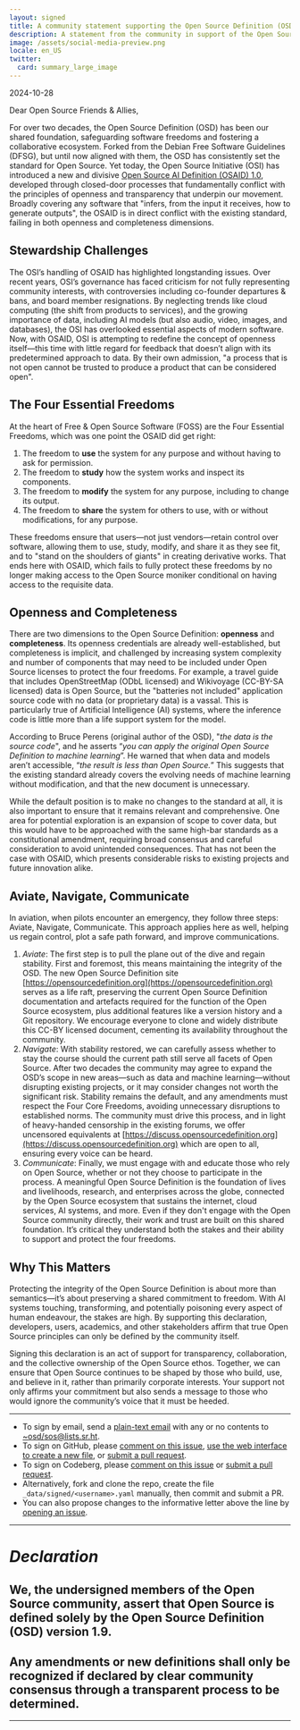 ```yaml
---
layout: signed
title: A community statement supporting the Open Source Definition (OSD)
description: A statement from the community in support of the Open Source Definition (OSD) version 1.9
image: /assets/social-media-preview.png
locale: en_US
twitter:
  card: summary_large_image
---
```


2024-10-28

Dear Open Source Friends & Allies,

For over two decades, the Open Source Definition (OSD) has been our shared foundation, safeguarding software freedoms and fostering a collaborative ecosystem. Forked from the Debian Free Software Guidelines (DFSG), but until now aligned with them, the OSD has consistently set the standard for Open Source. Yet today, the Open Source Initiative (OSI) has introduced a new and divisive [Open Source AI Definition (OSAID) 1.0](https://opensource.org/ai/open-source-ai-definition), developed through closed-door processes that fundamentally conflict with the principles of openness and transparency that underpin our movement. Broadly covering any software that "infers, from the input it receives, how to generate outputs", the OSAID is in direct conflict with the existing standard, failing in both openness and completeness dimensions.

## Stewardship Challenges

The OSI’s handling of OSAID has highlighted longstanding issues. Over recent years, OSI’s governance has faced criticism for not fully representing community interests, with controversies including co-founder departures & bans, and board member resignations. By neglecting trends like cloud computing (the shift from products to services), and the growing importance of data, including AI models (but also audio, video, images, and databases), the OSI has overlooked essential aspects of modern software. Now, with OSAID, OSI is attempting to redefine the concept of openness itself—this time with little regard for feedback that doesn’t align with its predetermined approach to data. By their own admission, "a process that is not open cannot be trusted to produce a product that can be considered open".

## The Four Essential Freedoms

At the heart of Free & Open Source Software (FOSS) are the Four Essential Freedoms, which was one point the OSAID did get right:

1.	The freedom to **use** the system for any purpose and without having to ask for permission.
2.	The freedom to **study** how the system works and inspect its components.
3.	The freedom to **modify** the system for any purpose, including to change its output.
4.	The freedom to **share** the system for others to use, with or without modifications, for any purpose.

These freedoms ensure that users—not just vendors—retain control over software, allowing them to use, study, modify, and share it as they see fit, and to "stand on the shoulders of giants" in creating derivative works. That ends here with OSAID, which fails to fully protect these freedoms by no longer making access to the Open Source moniker conditional on having access to the requisite data.

## Openness and Completeness

There are two dimensions to the Open Source Definition: **openness** and **completeness**. Its openness credentials are already well-established, but completeness is implicit, and challenged by increasing system complexity and number of components that may need to be included under Open Source licenses to protect the four freedoms. For example, a travel guide that includes OpenStreetMap (ODbL licensed) and Wikivoyage (CC-BY-SA licensed) data is Open Source, but the "batteries not included" application source code with no data (or proprietary data) is a vassal. This is particularly true of Artificial Intelligence (AI) systems, where the inference code is little more than a life support system for the model.

According to Bruce Perens (original author of the OSD), "*the data is the source code*", and he asserts “*you can apply the original Open Source Definition to machine learning*”. He warned that when data and models aren’t accessible, “*the result is less than Open Source.*” This suggests that the existing standard already covers the evolving needs of machine learning without modification, and that the new document is unnecessary.

While the default position is to make no changes to the standard at all, it is also important to ensure that it remains relevant and comprehensive. One area for potential exploration is an expansion of scope to cover data, but this would have to be approached with the same high-bar standards as a constitutional amendment, requiring broad consensus and careful consideration to avoid unintended consequences. That has not been the case with OSAID, which presents considerable risks to existing projects and future innovation alike.

## Aviate, Navigate, Communicate

In aviation, when pilots encounter an emergency, they follow three steps: Aviate, Navigate, Communicate. This approach applies here as well, helping us regain control, plot a safe path forward, and improve communications.

1.	*Aviate*: The first step is to pull the plane out of the dive and regain stability. First and foremost, this means maintaining the integrity of the OSD. The new Open Source Definition site [https://opensourcedefinition.org](https://opensourcedefinition.org) serves as a life raft, preserving the current Open Source Definition documentation and artefacts required for the function of the Open Source ecosystem, plus additional features like a version history and a Git repository. We encourage everyone to clone and widely distribute this CC-BY licensed document, cementing its availability throughout the community.
2.	*Navigate*: With stability restored, we can carefully assess whether to stay the course should the current path still serve all facets of Open Source. After two decades the community may agree to expand the OSD’s scope in new areas—such as data and machine learning—without disrupting existing projects, or it may consider changes not worth the significant risk. Stability remains the default, and any amendments must respect the Four Core Freedoms, avoiding unnecessary disruptions to established norms. The community must drive this process, and in light of heavy-handed censorship in the existing forums, we offer uncensored equivalents at [https://discuss.opensourcedefinition.org](https://discuss.opensourcedefinition.org) which are open to all, ensuring every voice can be heard.
3.	*Communicate*: Finally, we must engage with and educate those who rely on Open Source, whether or not they choose to participate in the process. A meaningful Open Source Definition is the foundation of lives and livelihoods, research, and enterprises across the globe, connected by the Open Source ecosystem that sustains the internet, cloud services, AI systems, and more. Even if they don't engage with the Open Source community directly, their work and trust are built on this shared foundation. It’s critical they understand both the stakes and their ability to support and protect the four freedoms.

## Why This Matters

Protecting the integrity of the Open Source Definition is about more than semantics—it’s about preserving a shared commitment to freedom. With AI systems touching, transforming, and potentially poisoning every aspect of human endeavour, the stakes are high. By supporting this declaration, developers, users, academics, and other stakeholders affirm that true Open Source principles can only be defined by the community itself.

Signing this declaration is an act of support for transparency, collaboration, and the collective ownership of the Open Source ethos. Together, we can ensure that Open Source continues to be shaped by those who build, use, and believe in it, rather than primarily corporate interests. Your support not only affirms your commitment but also sends a message to those who would ignore the community’s voice that it must be heeded.

---

- To sign by email, send a [plain-text email](https://useplaintext.email/) with any or no contents to [~osd/sos@lists.sr.ht](mailto:~osd/sos@lists.sr.ht).
- To sign on GitHub, please [comment on this issue](https://github.com/OpenSourceDefinition/SaveOpenSource/issues/1), [use the web interface to create a new file](https://github.com/OpenSourceDefinition/SaveOpenSource/new/master/_data/signed), or [submit a pull request](https://github.com/OpenSourceDefinition/SaveOpenSource/pulls).
- To sign on Codeberg, please [comment on this issue](https://codeberg.org/osd/sos/issues/1) or [submit a pull request](https://codeberg.org/osd/sos/pulls).
- Alternatively, fork and clone the repo, create the file `_data/signed/<username>.yaml` manually, then commit and submit a PR.
- You can also propose changes to the informative letter above the line by [opening an issue](https://codeberg.org/osd/sos/issues).

---

# *Declaration*

## We, the undersigned members of the Open Source community, assert that Open Source is defined solely by the Open Source Definition (OSD) version 1.9.

## Any amendments or new definitions shall only be recognized if declared by clear community consensus through a transparent process to be determined.

---
